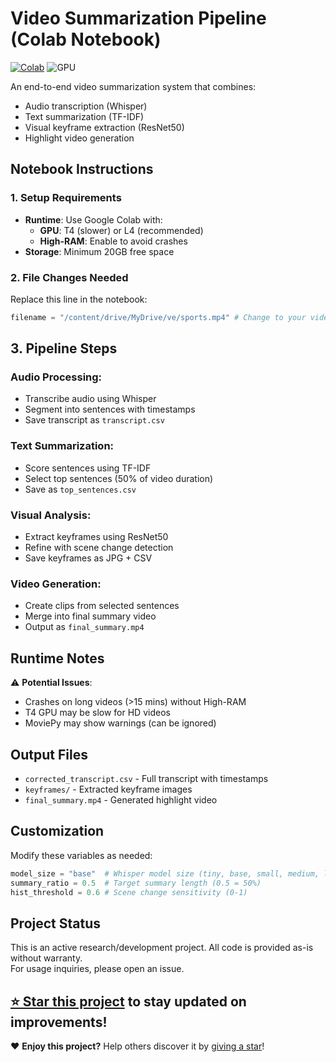 # Video Summarization Pipeline (Colab Notebook)

[![Colab](https://colab.research.google.com/assets/colab-badge.svg)](https://colab.research.google.com/drive/1ksE4h0SYXFK4n0oWt7D-a2k-hFhkRFxD?usp=sharing)
![GPU](https://img.shields.io/badge/GPU-T4/L4%20Recommended-orange)

An end-to-end video summarization system that combines:
- Audio transcription (Whisper)
- Text summarization (TF-IDF)
- Visual keyframe extraction (ResNet50)
- Highlight video generation

## Notebook Instructions

### 1. Setup Requirements
- **Runtime**: Use Google Colab with:
  - **GPU**: T4 (slower) or L4 (recommended)
  - **High-RAM**: Enable to avoid crashes
- **Storage**: Minimum 20GB free space

### 2. File Changes Needed
Replace this line in the notebook:
```python
filename = "/content/drive/MyDrive/ve/sports.mp4" # Change to your video path
```

## 3. Pipeline Steps

### Audio Processing:
- Transcribe audio using Whisper  
- Segment into sentences with timestamps  
- Save transcript as `transcript.csv`  

### Text Summarization:
- Score sentences using TF-IDF  
- Select top sentences (50% of video duration)  
- Save as `top_sentences.csv`  

### Visual Analysis:
- Extract keyframes using ResNet50  
- Refine with scene change detection  
- Save keyframes as JPG + CSV  

### Video Generation:
- Create clips from selected sentences  
- Merge into final summary video  
- Output as `final_summary.mp4`  

## Runtime Notes
⚠️ **Potential Issues**:
- Crashes on long videos (>15 mins) without High-RAM  
- T4 GPU may be slow for HD videos  
- MoviePy may show warnings (can be ignored)  

## Output Files
- `corrected_transcript.csv` - Full transcript with timestamps  
- `keyframes/` - Extracted keyframe images  
- `final_summary.mp4` - Generated highlight video  

## Customization
Modify these variables as needed:
```python
model_size = "base"  # Whisper model size (tiny, base, small, medium, large)
summary_ratio = 0.5  # Target summary length (0.5 = 50%)
hist_threshold = 0.6 # Scene change sensitivity (0-1)
```
## Project Status

This is an active research/development project. All code is provided as-is without warranty.  
For usage inquiries, please open an issue.

[⭐ Star this project](https://github.com/dubeypushplata/Audio-Video-Summarizer.git) to stay updated on improvements!
---
❤️ **Enjoy this project?** Help others discover it by [giving a star](https://github.com/dubeypushplata/Audio-Video-Summarizer.git)!
